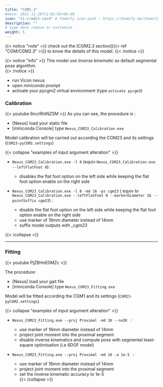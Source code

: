 ```yaml
---
title: "CGM2.3"
#date: 2021-12-28T11:02:05+06:00
icon: "ti-credit-card" # themify icon pack : https://themify.me/themify-icons
description: ""
# type dont remove or customize
weight: 5
---
```


{{< notice "note" >}}
  check out the [CGM2.3 section]({{< ref "CGM/CGM2.3" >}}) to know the details of this model.
{{< /notice >}}


{{< notice "info" >}}
  This model use *Inverse kinematic* as default segmental pose algorithm.    
{{< /notice >}}



* run Vicon nexus
* open  *miniconda prompt*
* activate your pycgm2 virtual environment (type  `activate pycgm3`)

### Calibration


{{< youtube 6ncrRhtNZSM   >}}
As you can see, the procedure is :

* [Nexus] load your static file
* [miniconda Console] type `Nexus_CGM23_Calibration.exe`

Model calibration will be carried out according the CGM23 and its settings (`CGM23-pyCGM2.settings`)

{{< collapse "examples of input argument alteration" >}}
* `Nexus_CGM23_Calibration.exe -l 0` (equiv `Nexus_CGM23_Calibration.exe --leftFlatFoot 0`):
  * disables the flat foot option on the left side while keeping the flat foot option enable on the right side

* `Nexus_CGM23_Calibration.exe -l 0 -md 16 -ps cgm23` ( equiv to `Nexus_CGM23_Calibration.exe --leftFlatFoot 0 --markerDiameter 16 --pointSuffix cgm23`) :
  * disable the flat foot option on the left side while keeping the flat foot option enable on the right side
  * use marker of 16mm diameter instead of 14mm
  * suffix model outputs with *_cgm23*

{{< /collapse >}}

<hr>

### Fitting

{{< youtube PjZBHnE0MZc  >}}

The procedure:

  * [Nexus] load your gait file
  * [miniconda Console] type `Nexus_CGM23_Fitting.exe`

Model will be fitted according the CGM1 and its settings (`CGM23-pyCGM2.settings`)

{{< collapse "examples of input argument alteration" >}}
* `Nexus_CGM23_Fitting.exe --proj Proximal -md 16 --noIK ` :
  * use marker of 16mm diameter instead of 14mm
  * project joint moment into the proximal segment
  * disable inverse kinematics and compute pose with segmental least-square optimisation (i.e 6DOF model)

* `Nexus_CGM23_Fitting.exe --proj Proximal -md 16 -a 1e-5 ` :
  * use marker of 16mm diameter instead of 14mm
  * project joint moment into the proximal segment
  * set the inverse kinematic accuracy to 1e-5  
{{< /collapse >}}
